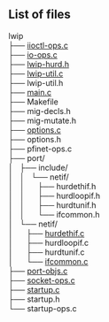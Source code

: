 ## List of files
lwip  
├── [iioctl-ops.c](/files/iioctl-ops.c)  
├── [io-ops.c](/files/io-ops.c)  
├── [lwip-hurd.h](/files/lwip-hurd.h)  
├── [lwip-util.c](/files/lwip-util.c)  
├── lwip-util.h  
├── [main.c](/files/main.c)  
├── Makefile  
├── mig-decls.h  
├── mig-mutate.h  
├── [options.c](/files/options.c)  
├── options.h  
├── pfinet-ops.c  
├── port/  
│&nbsp;&nbsp;&nbsp;├── include/  
│&nbsp;&nbsp;&nbsp;│&nbsp;&nbsp;&nbsp;└── netif/  
│&nbsp;&nbsp;&nbsp;│&nbsp;&nbsp;&nbsp;&nbsp;&nbsp;&nbsp;├── hurdethif.h  
│&nbsp;&nbsp;&nbsp;│&nbsp;&nbsp;&nbsp;&nbsp;&nbsp;&nbsp;├── hurdloopif.h  
│&nbsp;&nbsp;&nbsp;│&nbsp;&nbsp;&nbsp;&nbsp;&nbsp;&nbsp;├── hurdtunif.h  
│&nbsp;&nbsp;&nbsp;│&nbsp;&nbsp;&nbsp;&nbsp;&nbsp;&nbsp;└── ifcommon.h  
│&nbsp;&nbsp;&nbsp;└── netif/  
│&nbsp;&nbsp;&nbsp;&nbsp;&nbsp;&nbsp;├── [hurdethif.c](/files/port/netif/hurdethif.c)  
│&nbsp;&nbsp;&nbsp;&nbsp;&nbsp;&nbsp;├── hurdloopif.c  
│&nbsp;&nbsp;&nbsp;&nbsp;&nbsp;&nbsp;├── hurdtunif.c  
│&nbsp;&nbsp;&nbsp;&nbsp;&nbsp;&nbsp;└── [ifcommon.c](/files/port/netif/ifcommon.c)  
├── [port-objs.c](/files/port-objs.c)  
├── [socket-ops.c](/files/socket-ops.c)  
├── [startup.c](/files/startup.c)  
├── startup.h  
└── startup-ops.c  
